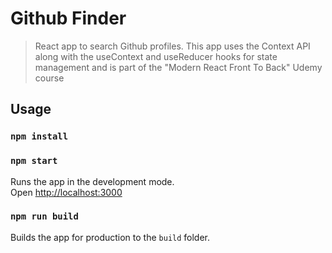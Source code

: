 # Github Finder

> React app to search Github profiles. This app uses the Context API along with the useContext and useReducer hooks for state management and is part of the "Modern React Front To Back" Udemy course

## Usage

### `npm install`

### `npm start`

Runs the app in the development mode.<br>
Open [http://localhost:3000](http://localhost:3000)

### `npm run build`

Builds the app for production to the `build` folder.<br>